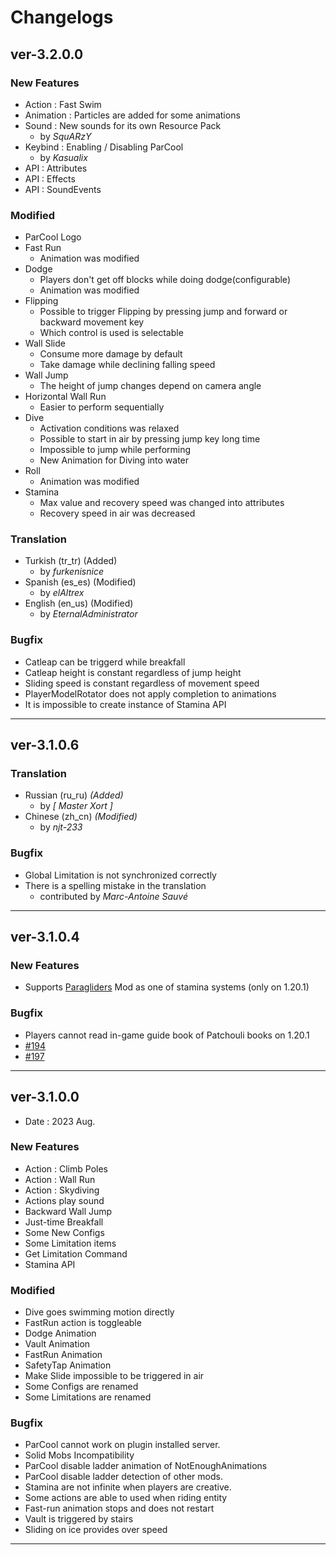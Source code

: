 # Changelogs

## ver-3.2.0.0

### New Features

- Action : Fast Swim
- Animation : Particles are added for some animations
- Sound : New sounds for its own Resource Pack
    - by *SquARzY*
- Keybind : Enabling / Disabling ParCool
    - by *Kasualix*
- API : Attributes
- API : Effects
- API : SoundEvents

### Modified

- ParCool Logo
- Fast Run
    - Animation was modified
- Dodge
    - Players don't get off blocks while doing dodge(configurable)
    - Animation was modified
- Flipping
    - Possible to trigger Flipping by pressing jump and forward or backward movement key
    - Which control is used is selectable
- Wall Slide
    - Consume more damage by default
    - Take damage while declining falling speed
- Wall Jump
    - The height of jump changes depend on camera angle
- Horizontal Wall Run
    - Easier to perform sequentially
- Dive
    - Activation conditions was relaxed
    - Possible to start in air by pressing jump key long time
    - Impossible to jump while performing
    - New Animation for Diving into water
- Roll
    - Animation was modified
- Stamina
    - Max value and recovery speed was changed into attributes
    - Recovery speed in air was decreased

### Translation

- Turkish (tr_tr) (Added)
    - by *furkenisnice*
- Spanish (es_es) (Modified)
    - by *elAltrex*
- English (en_us) (Modified)
    - by *EternalAdministrator*

### Bugfix

- Catleap can be triggerd while breakfall
- Catleap height is constant regardless of jump height
- Sliding speed is constant regardless of movement speed
- PlayerModelRotator does not apply completion to animations
- It is impossible to create instance of Stamina API

---

## ver-3.1.0.6

### Translation

- Russian (ru_ru) *(Added)*
  - by *[ Master Xort ]*
- Chinese (zh_cn) *(Modified)*
    - by *njt-233*

### Bugfix

- Global Limitation is not synchronized correctly
- There is a spelling mistake in the translation
  - contributed by *Marc-Antoine Sauvé*

---

## ver-3.1.0.4

### New Features

- Supports [Paragliders](https://www.curseforge.com/minecraft/mc-mods/paragliders) Mod as one of stamina systems (only
  on 1.20.1)

### Bugfix

- Players cannot read in-game guide book of Patchouli books on 1.20.1
- [#194](https://github.com/alRex-U/ParCool/issues/194)
- [#197](https://github.com/alRex-U/ParCool/issues/197)

---

## ver-3.1.0.0

- Date : 2023 Aug.

### New Features

- Action : Climb Poles
- Action : Wall Run
- Action : Skydiving
- Actions play sound
- Backward Wall Jump
- Just-time Breakfall
- Some New Configs
- Some Limitation items
- Get Limitation Command
- Stamina API

### Modified

- Dive goes swimming motion directly
- FastRun action is toggleable
- Dodge Animation
- Vault Animation
- FastRun Animation
- SafetyTap Animation
- Make Slide impossible to be triggered in air
- Some Configs are renamed
- Some Limitations are renamed

### Bugfix

- ParCool cannot work on plugin installed server.
- Solid Mobs Incompatibility
- ParCool disable ladder animation of NotEnoughAnimations
- ParCool disable ladder detection of other mods.
- Stamina are not infinite when players are creative.
- Some actions are able to used when riding entity
- Fast-run animation stops and does not restart
- Vault is triggered by stairs
- Sliding on ice provides over speed

---
